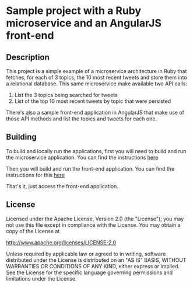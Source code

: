 # Sample project with a Ruby microservice and an AngularJS front-end

## Description

This project is a simple example of a microservice architecture in Ruby that fetches, for each of 3 topics, the 10 most recent tweets and store them into a relational database. This same microservice make available two API calls:

1. List the 3 topics being searched for tweets
2. List of the top 10 most recent tweets by topic that were persisted

There's also a sample front-end application in AngularJS that make use of those API methods and list the topics and tweets for each one.

## Building

  To build and locally run the applications, first you will need to build and run the microservice application. You can find the instructions [here](./tweet_microservice/README.md)
  
  Then you will build and run the front-end application. You can find the instructions for this [here](./tweet-web/README.md)
  
  That's it, just access the front-end application.

## License

Licensed under the Apache License, Version 2.0 (the "License"); you may not use this file except in compliance with the License. You may obtain a copy of the License at

http://www.apache.org/licenses/LICENSE-2.0

Unless required by applicable law or agreed to in writing, software distributed under the License is distributed on an "AS IS" BASIS, WITHOUT WARRANTIES OR CONDITIONS OF ANY KIND, either express or implied. See the License for the specific language governing permissions and limitations under the License.
